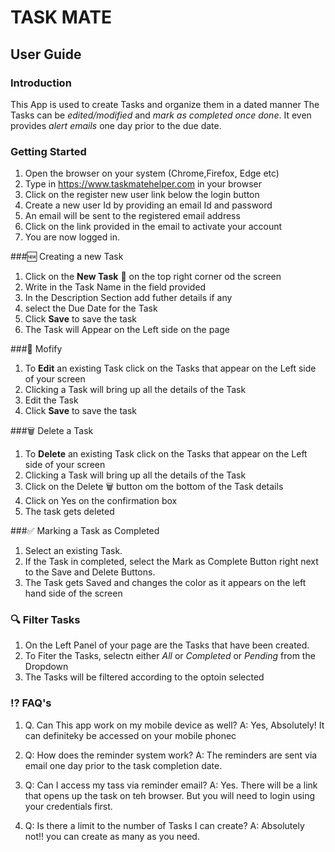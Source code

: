 # TASK MATE

## User Guide 

### Introduction

This App is used to create Tasks and organize them in a dated manner
The Tasks can be *edited/modified* and *mark as completed once done*. It even provides *alert emails* one day prior to the due date.

### Getting Started

1. Open the browser on your system (Chrome,Firefox, Edge etc)
2. Type in https://www.taskmatehelper.com in your browser
2. Click on the register new user link below the login button
3. Create a new user Id by providing an email Id and password
4. An email will be sent to the registered email address
5. Click on the link provided in the email to activate your account
6. You are now logged in.

###🆕 Creating a new Task

1. Click on the **New Task** 📃 on the top right corner od the screen
2. Write in the Task Name in the field provided
3. In the Description Section add futher details if any
4. select the Due Date for the Task
5. Click **Save**  to save the task
6. The Task will Appear on the Left side on the page

###📝 Mofify 

1. To **Edit** an existing Task click on the Tasks that appear on the Left side of your screen
2. Clicking a Task will bring up all the details of the Task
3. Edit the Task
4. Click **Save**  to save the task 

###🗑️ Delete a Task

1. To **Delete** an existing Task click on the Tasks that appear on the Left side of your screen
2. Clicking a Task will bring up all the details of the Task
3. Click on the Delete 🗑️ button om the bottom of the Task details 
4. Click on Yes on the confirmation box
5. The task gets deleted

###✅ Marking a Task as Completed

1. Select an existing Task.
2. If the Task in completed, select the Mark as Complete Button right next to the Save and Delete Buttons.
3. The Task gets Saved and changes the color as it appears on the left hand side of the screen

### 🔍 Filter Tasks

1. On the Left Panel of your page are the Tasks that have been created.
2. To Fiter the Tasks, selectn either  *All* or *Completed* or *Pending* from the Dropdown
3. The Tasks will be filtered according to the optoin selected

### ⁉️ FAQ's 

1. 
    Q. Can This app work on my mobile device as well?
    A: Yes, Absolutely! It can definiteky be accessed on your mobile phonec

2. 
    Q: How does the reminder system work?
    A: The reminders are sent via email one day prior to the task completion date.

3. 
    Q: Can I access my tass via reminder email?
    A: Yes. There will be a link that opens up the task on teh browser. But you will need to login using your credentials first.

4. 
    Q: Is there a limit to the number of Tasks I can create?
    A: Absolutely not!! you can create as many as you need.

    



